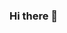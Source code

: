 ### Hi there 👋

<!--
**rohullaa/rohullaa** is a ✨ _special_ ✨ repository because its `README.md` (this file) appears on your GitHub profile.

Here are some ideas to get you started:

- 🔭 I’m currently working on Deep Learning, NLP and Django programming.
- 🌱 I’m currently learning advanced statistics sush as Bayesian inference and probabilistic graphical models (Bayesian and Markov networks). I am learning about semantic technologies, RDF graphs and descriptive logic.
- 👯 I’m looking to collaborate on ...
- 🤔 I’m looking for help with ...
- 💬 Ask me about ...
- 📫 How to reach me: ...
- 😄 Pronouns: ...
- ⚡ Fun fact: ...
-->
